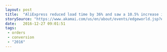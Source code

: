 ```yaml
---
layout: post
title:  "AliExpress reduced load time by 36% and saw a 10.5% increase in orders and a 27% increase in conversion for new customers."
storySource: "https://www.akamai.com/us/en/about/events/edgeworld.jsp?#edge2016futureofcommercemodal"
date:   2016-12-27 09:01:51
tags:
 - orders
 - conversion
 - "2016"
---
```

